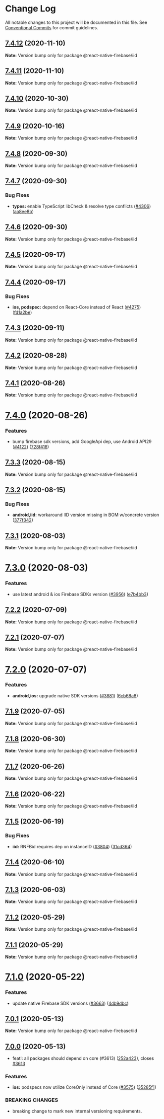 # Change Log

All notable changes to this project will be documented in this file.
See [Conventional Commits](https://conventionalcommits.org) for commit guidelines.

## [7.4.12](https://github.com/invertase/react-native-firebase/compare/@react-native-firebase/iid@7.4.11...@react-native-firebase/iid@7.4.12) (2020-11-10)

**Note:** Version bump only for package @react-native-firebase/iid

## [7.4.11](https://github.com/invertase/react-native-firebase/compare/@react-native-firebase/iid@7.4.10...@react-native-firebase/iid@7.4.11) (2020-11-10)

**Note:** Version bump only for package @react-native-firebase/iid

## [7.4.10](https://github.com/invertase/react-native-firebase/compare/@react-native-firebase/iid@7.4.9...@react-native-firebase/iid@7.4.10) (2020-10-30)

**Note:** Version bump only for package @react-native-firebase/iid

## [7.4.9](https://github.com/invertase/react-native-firebase/compare/@react-native-firebase/iid@7.4.8...@react-native-firebase/iid@7.4.9) (2020-10-16)

**Note:** Version bump only for package @react-native-firebase/iid

## [7.4.8](https://github.com/invertase/react-native-firebase/compare/@react-native-firebase/iid@7.4.7...@react-native-firebase/iid@7.4.8) (2020-09-30)

**Note:** Version bump only for package @react-native-firebase/iid

## [7.4.7](https://github.com/invertase/react-native-firebase/compare/@react-native-firebase/iid@7.4.6...@react-native-firebase/iid@7.4.7) (2020-09-30)

### Bug Fixes

- **types:** enable TypeScript libCheck & resolve type conflicts ([#4306](https://github.com/invertase/react-native-firebase/issues/4306)) ([aa8ee8b](https://github.com/invertase/react-native-firebase/commit/aa8ee8b7e83443d2c1664993800e15faf4b59b0e))

## [7.4.6](https://github.com/invertase/react-native-firebase/compare/@react-native-firebase/iid@7.4.5...@react-native-firebase/iid@7.4.6) (2020-09-30)

**Note:** Version bump only for package @react-native-firebase/iid

## [7.4.5](https://github.com/invertase/react-native-firebase/compare/@react-native-firebase/iid@7.4.4...@react-native-firebase/iid@7.4.5) (2020-09-17)

**Note:** Version bump only for package @react-native-firebase/iid

## [7.4.4](https://github.com/invertase/react-native-firebase/compare/@react-native-firebase/iid@7.4.3...@react-native-firebase/iid@7.4.4) (2020-09-17)

### Bug Fixes

- **ios, podspec:** depend on React-Core instead of React ([#4275](https://github.com/invertase/react-native-firebase/issues/4275)) ([fd1a2be](https://github.com/invertase/react-native-firebase/commit/fd1a2be6b6ab1dec89e5dce1fc237435c3e1d510))

## [7.4.3](https://github.com/invertase/react-native-firebase/compare/@react-native-firebase/iid@7.4.2...@react-native-firebase/iid@7.4.3) (2020-09-11)

**Note:** Version bump only for package @react-native-firebase/iid

## [7.4.2](https://github.com/invertase/react-native-firebase/compare/@react-native-firebase/iid@7.4.1...@react-native-firebase/iid@7.4.2) (2020-08-28)

**Note:** Version bump only for package @react-native-firebase/iid

## [7.4.1](https://github.com/invertase/react-native-firebase/compare/@react-native-firebase/iid@7.4.0...@react-native-firebase/iid@7.4.1) (2020-08-26)

**Note:** Version bump only for package @react-native-firebase/iid

# [7.4.0](https://github.com/invertase/react-native-firebase/compare/@react-native-firebase/iid@7.3.3...@react-native-firebase/iid@7.4.0) (2020-08-26)

### Features

- bump firebase sdk versions, add GoogleApi dep, use Android API29 ([#4122](https://github.com/invertase/react-native-firebase/issues/4122)) ([728f418](https://github.com/invertase/react-native-firebase/commit/728f41863832d21230c6eb1f55385284fef03c09))

## [7.3.3](https://github.com/invertase/react-native-firebase/compare/@react-native-firebase/iid@7.3.2...@react-native-firebase/iid@7.3.3) (2020-08-15)

**Note:** Version bump only for package @react-native-firebase/iid

## [7.3.2](https://github.com/invertase/react-native-firebase/compare/@react-native-firebase/iid@7.3.1...@react-native-firebase/iid@7.3.2) (2020-08-15)

### Bug Fixes

- **android,iid:** workaround IID version missing in BOM w/concrete version ([377f342](https://github.com/invertase/react-native-firebase/commit/377f34247798216d7ce8fee23ea541c2a908bcb2))

## [7.3.1](https://github.com/invertase/react-native-firebase/compare/@react-native-firebase/iid@7.3.0...@react-native-firebase/iid@7.3.1) (2020-08-03)

**Note:** Version bump only for package @react-native-firebase/iid

# [7.3.0](https://github.com/invertase/react-native-firebase/compare/@react-native-firebase/iid@7.2.2...@react-native-firebase/iid@7.3.0) (2020-08-03)

### Features

- use latest android & ios Firebase SDKs version ([#3956](https://github.com/invertase/react-native-firebase/issues/3956)) ([e7b4bb3](https://github.com/invertase/react-native-firebase/commit/e7b4bb31b05985c044b1f01625a43e364bb653ef))

## [7.2.2](https://github.com/invertase/react-native-firebase/compare/@react-native-firebase/iid@7.2.1...@react-native-firebase/iid@7.2.2) (2020-07-09)

**Note:** Version bump only for package @react-native-firebase/iid

## [7.2.1](https://github.com/invertase/react-native-firebase/compare/@react-native-firebase/iid@7.2.0...@react-native-firebase/iid@7.2.1) (2020-07-07)

**Note:** Version bump only for package @react-native-firebase/iid

# [7.2.0](https://github.com/invertase/react-native-firebase/compare/@react-native-firebase/iid@7.1.9...@react-native-firebase/iid@7.2.0) (2020-07-07)

### Features

- **android,ios:** upgrade native SDK versions ([#3881](https://github.com/invertase/react-native-firebase/issues/3881)) ([6cb68a8](https://github.com/invertase/react-native-firebase/commit/6cb68a8ea808392fac3a28bdb1a76049c7b52e86))

## [7.1.9](https://github.com/invertase/react-native-firebase/compare/@react-native-firebase/iid@7.1.8...@react-native-firebase/iid@7.1.9) (2020-07-05)

**Note:** Version bump only for package @react-native-firebase/iid

## [7.1.8](https://github.com/invertase/react-native-firebase/compare/@react-native-firebase/iid@7.1.7...@react-native-firebase/iid@7.1.8) (2020-06-30)

**Note:** Version bump only for package @react-native-firebase/iid

## [7.1.7](https://github.com/invertase/react-native-firebase/compare/@react-native-firebase/iid@7.1.6...@react-native-firebase/iid@7.1.7) (2020-06-26)

**Note:** Version bump only for package @react-native-firebase/iid

## [7.1.6](https://github.com/invertase/react-native-firebase/compare/@react-native-firebase/iid@7.1.5...@react-native-firebase/iid@7.1.6) (2020-06-22)

**Note:** Version bump only for package @react-native-firebase/iid

## [7.1.5](https://github.com/invertase/react-native-firebase/compare/@react-native-firebase/iid@7.1.4...@react-native-firebase/iid@7.1.5) (2020-06-19)

### Bug Fixes

- **iid:** RNFBid requires dep on instanceID ([#3804](https://github.com/invertase/react-native-firebase/issues/3804)) ([31cd364](https://github.com/invertase/react-native-firebase/commit/31cd36493e268a631fd8519a0fea3bb2979092d4))

## [7.1.4](https://github.com/invertase/react-native-firebase/compare/@react-native-firebase/iid@7.1.3...@react-native-firebase/iid@7.1.4) (2020-06-10)

**Note:** Version bump only for package @react-native-firebase/iid

## [7.1.3](https://github.com/invertase/react-native-firebase/compare/@react-native-firebase/iid@7.1.2...@react-native-firebase/iid@7.1.3) (2020-06-03)

**Note:** Version bump only for package @react-native-firebase/iid

## [7.1.2](https://github.com/invertase/react-native-firebase/compare/@react-native-firebase/iid@7.1.1...@react-native-firebase/iid@7.1.2) (2020-05-29)

**Note:** Version bump only for package @react-native-firebase/iid

## [7.1.1](https://github.com/invertase/react-native-firebase/compare/@react-native-firebase/iid@7.1.0...@react-native-firebase/iid@7.1.1) (2020-05-29)

**Note:** Version bump only for package @react-native-firebase/iid

# [7.1.0](https://github.com/invertase/react-native-firebase/compare/@react-native-firebase/iid@7.0.1...@react-native-firebase/iid@7.1.0) (2020-05-22)

### Features

- update native Firebase SDK versions ([#3663](https://github.com/invertase/react-native-firebase/issues/3663)) ([4db9dbc](https://github.com/invertase/react-native-firebase/commit/4db9dbc3ec20bf96de0efad15000f00b41e4a799))

## [7.0.1](https://github.com/invertase/react-native-firebase/compare/@react-native-firebase/iid@7.0.0...@react-native-firebase/iid@7.0.1) (2020-05-13)

**Note:** Version bump only for package @react-native-firebase/iid

## [7.0.0](https://github.com/invertase/react-native-firebase/compare/@react-native-firebase/iid@7.0.0...@react-native-firebase/iid@7.0.0) (2020-05-13)

- feat!: all packages should depend on core (#3613) ([252a423](https://github.com/invertase/react-native-firebase/commit/252a4239e98a0f2a55c4afcd2d82e4d5f97e65e9)), closes [#3613](https://github.com/invertase/react-native-firebase/issues/3613)

### Features

- **ios:** podspecs now utilize CoreOnly instead of Core ([#3575](https://github.com/invertase/react-native-firebase/issues/3575)) ([35285f1](https://github.com/invertase/react-native-firebase/commit/35285f1655b16d05e6630fc556f95cccfb707ee4))

### BREAKING CHANGES

- breaking change to mark new internal versioning requirements.
